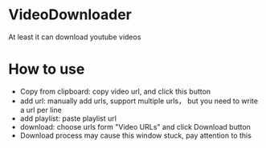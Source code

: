 # VideoDownloader
At least it can download youtube videos


# How to use
- Copy from clipboard: copy video url, and click this button
- add url: manually add urls, support multiple urls， but you need to write a url per line
- add playlist: paste playlist url
- download: choose urls form "Video URLs" and click Download button
- Download process may cause this window stuck, pay attention to this
